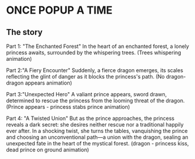 # ONCE POPUP A TIME



## The story

Part 1: "The Enchanted Forest"
In the heart of an enchanted forest, a lonely princess awaits, surrounded by the whispering trees.
(Trees whispering animation)

Part 2:"A Fiery Encounter"
Suddenly, a fierce dragon emerges, its scales reflecting the glint of danger as it blocks the princess's path.
(No dragon-dragon appears animation)

Part 3:"Unexpected Hero"
A valiant prince appears, sword drawn, determined to rescue the princess from the looming threat of the dragon.
(Prince appears - princess stabs prince animation)

Part 4: "A Twisted Union"
But as the prince approaches, the princess reveals a dark secret: she desires neither rescue nor a traditional happily ever after. In a shocking twist, she turns the tables, vanquishing the prince and choosing an unconventional path—a union with the dragon, sealing an unexpected fate in the heart of the mystical forest.
(dragon - princess kiss, dead prince on ground animation)

